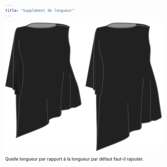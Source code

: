 ```yaml
---
title: "Supplément de longueur"
---
```


![Supplément de longueur](lengthbonus.svg)

Quelle longueur par rapport à la longueur par défaut faut-il rajouter.




